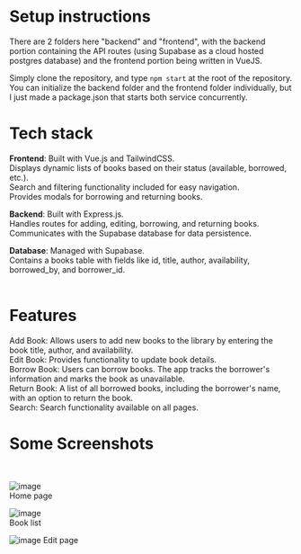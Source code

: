 # Setup instructions
There are 2 folders here "backend" and "frontend", with the backend portion containing the API routes (using Supabase as a cloud hosted postgres database) and the frontend portion being written in VueJS. <br>

Simply clone the repository, and type `npm start` at the root of the repository. You can initialize the backend folder and the frontend folder individually, but I just made a package.json that starts both service concurrently. <br>

# Tech stack
**Frontend**: Built with Vue.js and TailwindCSS.<br>
Displays dynamic lists of books based on their status (available, borrowed, etc.).<br>
Search and filtering functionality included for easy navigation.<br>
Provides modals for borrowing and returning books.<br>

**Backend**: Built with Express.js.<br>
Handles routes for adding, editing, borrowing, and returning books.<br>
Communicates with the Supabase database for data persistence.<br>

**Database**: Managed with Supabase.<br>
Contains a books table with fields like id, title, author, availability, borrowed_by, and borrower_id.<br>
<br>

# Features <br>
Add Book: Allows users to add new books to the library by entering the book title, author, and availability. <br>
Edit Book: Provides functionality to update book details. <br>
Borrow Book: Users can borrow books. The app tracks the borrower's information and marks the book as unavailable. <br>
Return Book: A list of all borrowed books, including the borrower's name, with an option to return the book. <br>
Search: Search functionality available on all pages. <br>


# Some Screenshots
<br>

![image](https://github.com/user-attachments/assets/e17df4d4-50d1-4778-ba6e-89287ace2279) <br>
Home page <br>

![image](https://github.com/user-attachments/assets/2c4e05a7-0af6-486d-9101-f47acb22ea6b) <br>
Book list <br>

![image](https://github.com/user-attachments/assets/e4e22b1a-fb16-46f7-844b-8a47f7c69c3b)
Edit page <br>
